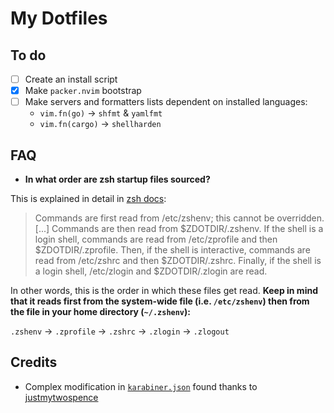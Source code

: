 # My Dotfiles

## To do

- [ ] Create an install script
- [x] Make `packer.nvim` bootstrap
- [ ] Make servers and formatters lists dependent on installed languages:
  - `vim.fn(go)` -> `shfmt` & `yamlfmt`
  - `vim.fn(cargo)` -> `shellharden`

## FAQ

- **In what order are zsh startup files sourced?**

This is explained in detail in [zsh docs](https://zsh.sourceforge.io/Doc/Release/Files.html#Startup_002fShutdown-Files):

> Commands are first read from /etc/zshenv; this cannot be overridden. [...] Commands are then read from $ZDOTDIR/.zshenv. If the shell is a login shell, commands are read from /etc/zprofile and then $ZDOTDIR/.zprofile. Then, if the shell is interactive, commands are read from /etc/zshrc and then $ZDOTDIR/.zshrc. Finally, if the shell is a login shell, /etc/zlogin and $ZDOTDIR/.zlogin are read.

In other words, this is the order in which these files get read. **Keep in mind that it reads first from the system-wide file (i.e. `/etc/zshenv`) then from the file in your home directory (`~/.zshenv`):**

`.zshenv` → `.zprofile` → `.zshrc` → `.zlogin` → `.zlogout`

## Credits

* Complex modification in [`karabiner.json`](./karabiner/karabiner.json) found thanks to [justmytwospence](https://github.com/justmytwospence/dotfiles/blob/main/osx/.config/karabiner/karabiner.json)
